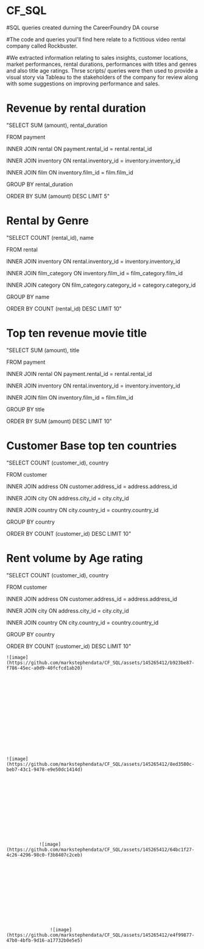 # CF_SQL

#SQL queries created durning the CareerFoundry DA course

#The code and queries youl'll find here relate to a fictitious video rental company called Rockbuster. 

#We extracted information relating to sales insights, customer locations, market performances, rental durations, performances with titles and genres and also title age ratings. Thrse scripts/ queries were then used to provide a visual story via Tableau to the stakeholders of the company for review along with some suggestions on improving performance and sales.

# Revenue by rental duration

"SELECT SUM (amount),
rental_duration

FROM payment 

INNER JOIN rental
ON payment.rental_id = rental.rental_id

INNER JOIN inventory
ON rental.inventory_id = inventory.inventory_id

INNER JOIN film
ON inventory.film_id = film.film_id

GROUP BY 
rental_duration

ORDER BY SUM (amount) DESC LIMIT 5"					
					
# Rental by Genre					
					
"SELECT COUNT (rental_id), 
name

FROM rental 

INNER JOIN inventory
ON rental.inventory_id = inventory.inventory_id

INNER JOIN film_category
ON inventory.film_id = film_category.film_id

INNER JOIN category
ON film_category.category_id = category.category_id

GROUP BY 
name

ORDER BY COUNT (rental_id) DESC LIMIT 10"					
					
# Top ten revenue movie title					
					
"SELECT SUM (amount), 
title

FROM payment 

INNER JOIN rental
ON payment.rental_id = rental.rental_id

INNER JOIN inventory
ON rental.inventory_id = inventory.inventory_id

INNER JOIN film
ON inventory.film_id = film.film_id

GROUP BY 
title

ORDER BY SUM (amount) DESC LIMIT 10"				
				
# Customer Base top ten countries				
				
"SELECT COUNT (customer_id), 
country

FROM customer 

INNER JOIN address
ON customer.address_id = address.address_id

INNER JOIN city
ON address.city_id = city.city_id

INNER JOIN country
ON city.country_id = country.country_id

GROUP BY 
country

ORDER BY COUNT (customer_id) DESC LIMIT 10"	
	
# Rent volume by Age rating

"SELECT COUNT (customer_id), 
country

FROM customer 

INNER JOIN address
ON customer.address_id = address.address_id

INNER JOIN city
ON address.city_id = city.city_id

INNER JOIN country
ON city.country_id = country.country_id

GROUP BY 
country

ORDER BY COUNT (customer_id) DESC LIMIT 10"	
	
	
	
	
	
	
	
	
	
	
	
	
	
	
	
	
	
	![image](https://github.com/markstephendata/CF_SQL/assets/145265412/b923be87-f786-45ec-a0d9-40fcfcd1ab20)

	
	
	
	
	
	
	
	
	
	
	
	
	
	
	
	![image](https://github.com/markstephendata/CF_SQL/assets/145265412/8ed3580c-beb7-43c1-9478-e9e50dc1414d)
				
				
				
				
				
				
				
				
				
				
				
				
				
				![image](https://github.com/markstephendata/CF_SQL/assets/145265412/64bc1f27-4c26-4296-98c0-f3b8407c2ceb)
					
					
					
					
					
					
					
					
					
					
					
					
					
					![image](https://github.com/markstephendata/CF_SQL/assets/145265412/e4f99877-47b0-4bfb-9d16-a17732b0e5e5)
					
					
					
					
					
					
					
					
					
					
					
					
					
